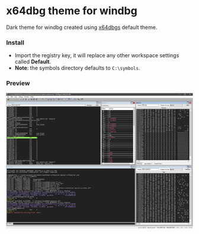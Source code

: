 # x64dbg theme for windbg
Dark theme for windbg created using [x64dbgs](https://x64dbg.com/) default theme.
### Install

- Import the registry key, it will replace any other workspace settings called **Default**.
- **Note**: the symbols directory defaults to `C:\symbols`.


### Preview
![Screen](https://github.com/XORMANCER/x64dbg-theme-for-WinDBG/blob/main/screenshot.PNG)
